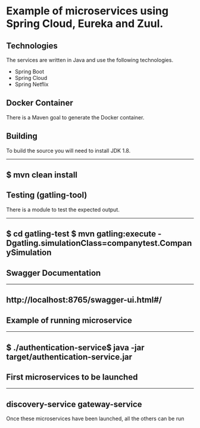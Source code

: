 # Example of microservices using Spring Cloud, Eureka and Zuul.

## Technologies

The services are written in Java and use the following technologies.

* Spring Boot
* Spring Cloud
* Spring Netflix

## Docker Container

There is a Maven goal to generate the Docker container.

## Building

To build the source you will need to install JDK 1.8.

----
$ mvn clean install
----

## Testing (gatling-tool)

There is a module to test the expected output.

----
$ cd gatling-test
$ mvn gatling:execute -Dgatling.simulationClass=companytest.CompanySimulation
----

## Swagger Documentation

----
http://localhost:8765/swagger-ui.html#/
----

## Example of running microservice

----
$ ./authentication-service$ java -jar target/authentication-service.jar
----

## First microservices to be launched

----
discovery-service
gateway-service
----

Once these microservices have been launched, all the others can be run